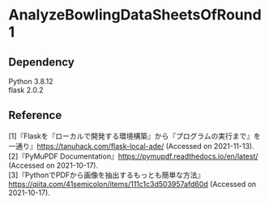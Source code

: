 # AnalyzeBowlingDataSheetsOfRound1  

## Dependency  
Python 3.8.12  
flask 2.0.2  

## Reference
[1]『Flaskを『ローカルで開発する環境構築』から『プログラムの実行まで』を一通り』https://tanuhack.com/flask-local-ade/ (Accessed on 2021-11-13).  
[2]『PyMuPDF Documentation』https://pymupdf.readthedocs.io/en/latest/ (Accessed on 2021-10-17).  
[3]『PythonでPDFから画像を抽出するもっとも簡単な方法』 https://qiita.com/41semicolon/items/111c1c3d503957afd60d (Accessed on 2021-10-17).
